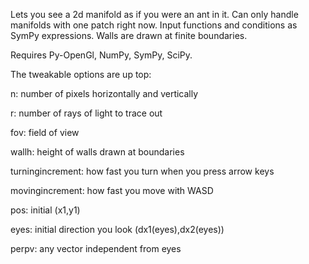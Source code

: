 Lets you see a 2d manifold as if you were an ant in it. Can only handle manifolds with one patch right now. Input functions and conditions as SymPy expressions. Walls are drawn at finite boundaries.

Requires Py-OpenGl, NumPy, SymPy, SciPy.

The tweakable options are up top:

n: number of pixels horizontally and vertically

r: number of rays of light to trace out

fov: field of view

wallh: height of walls drawn at boundaries

turningincrement: how fast you turn when you press arrow keys

movingincrement: how fast you move with WASD

pos: initial (x1,y1)

eyes: initial direction you look (dx1(eyes),dx2(eyes))

perpv: any vector independent from eyes

